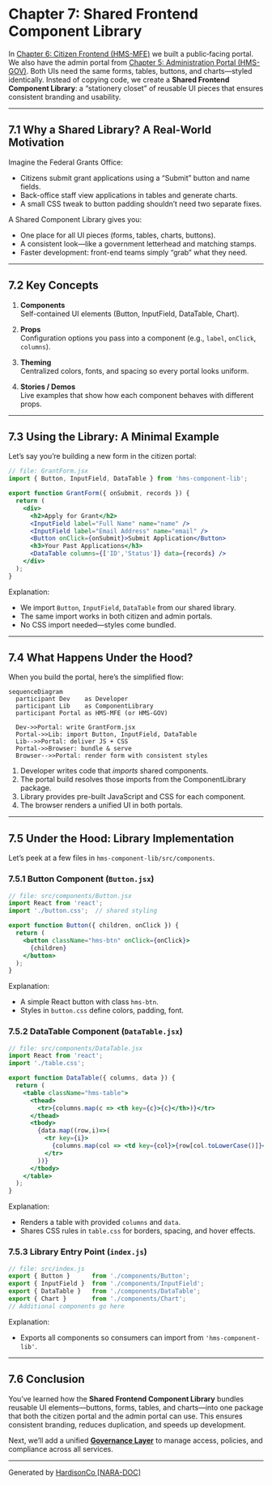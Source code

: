 # Chapter 7: Shared Frontend Component Library

In [Chapter 6: Citizen Frontend (HMS-MFE)](06_citizen_frontend__hms_mfe__.md) we built a public‐facing portal. We also have the admin portal from [Chapter 5: Administration Portal (HMS-GOV)](05_administration_portal__hms_gov__.md). Both UIs need the same forms, tables, buttons, and charts—styled identically. Instead of copying code, we create a **Shared Frontend Component Library**: a “stationery closet” of reusable UI pieces that ensures consistent branding and usability.

---

## 7.1 Why a Shared Library? A Real-World Motivation

Imagine the Federal Grants Office:
- Citizens submit grant applications using a “Submit” button and name fields.
- Back-office staff view applications in tables and generate charts.
- A small CSS tweak to button padding shouldn’t need two separate fixes.

A Shared Component Library gives you:
- One place for all UI pieces (forms, tables, charts, buttons).
- A consistent look—like a government letterhead and matching stamps.
- Faster development: front-end teams simply “grab” what they need.

---

## 7.2 Key Concepts

1. **Components**  
   Self-contained UI elements (Button, InputField, DataTable, Chart).  

2. **Props**  
   Configuration options you pass into a component (e.g., `label`, `onClick`, `columns`).  

3. **Theming**  
   Centralized colors, fonts, and spacing so every portal looks uniform.  

4. **Stories / Demos**  
   Live examples that show how each component behaves with different props.

---

## 7.3 Using the Library: A Minimal Example

Let’s say you’re building a new form in the citizen portal:

```jsx
// file: GrantForm.jsx
import { Button, InputField, DataTable } from 'hms-component-lib';

export function GrantForm({ onSubmit, records }) {
  return (
    <div>
      <h2>Apply for Grant</h2>
      <InputField label="Full Name" name="name" />
      <InputField label="Email Address" name="email" />
      <Button onClick={onSubmit}>Submit Application</Button>
      <h3>Your Past Applications</h3>
      <DataTable columns={['ID','Status']} data={records} />
    </div>
  );
}
```

Explanation:
- We import `Button`, `InputField`, `DataTable` from our shared library.
- The same import works in both citizen and admin portals.
- No CSS import needed—styles come bundled.

---

## 7.4 What Happens Under the Hood?

When you build the portal, here’s the simplified flow:

```mermaid
sequenceDiagram
  participant Dev    as Developer
  participant Lib    as ComponentLibrary
  participant Portal as HMS-MFE (or HMS-GOV)

  Dev->>Portal: write GrantForm.jsx
  Portal->>Lib: import Button, InputField, DataTable
  Lib-->>Portal: deliver JS + CSS
  Portal->>Browser: bundle & serve
  Browser-->>Portal: render form with consistent styles
```

1. Developer writes code that *imports* shared components.  
2. The portal build resolves those imports from the ComponentLibrary package.  
3. Library provides pre-built JavaScript and CSS for each component.  
4. The browser renders a unified UI in both portals.

---

## 7.5 Under the Hood: Library Implementation

Let’s peek at a few files in `hms-component-lib/src/components`.

### 7.5.1 Button Component (`Button.jsx`)

```jsx
// file: src/components/Button.jsx
import React from 'react';
import './button.css';  // shared styling

export function Button({ children, onClick }) {
  return (
    <button className="hms-btn" onClick={onClick}>
      {children}
    </button>
  );
}
```

Explanation:
- A simple React button with class `hms-btn`.
- Styles in `button.css` define colors, padding, font.

### 7.5.2 DataTable Component (`DataTable.jsx`)

```jsx
// file: src/components/DataTable.jsx
import React from 'react';
import './table.css';

export function DataTable({ columns, data }) {
  return (
    <table className="hms-table">
      <thead>
        <tr>{columns.map(c => <th key={c}>{c}</th>)}</tr>
      </thead>
      <tbody>
        {data.map((row,i)=>(
          <tr key={i}>
            {columns.map(col => <td key={col}>{row[col.toLowerCase()]}</td>)}
          </tr>
        ))}
      </tbody>
    </table>
  );
}
```

Explanation:
- Renders a table with provided `columns` and `data`.
- Shares CSS rules in `table.css` for borders, spacing, and hover effects.

### 7.5.3 Library Entry Point (`index.js`)

```js
// file: src/index.js
export { Button }      from './components/Button';
export { InputField }  from './components/InputField';
export { DataTable }   from './components/DataTable';
export { Chart }       from './components/Chart';
// Additional components go here
```

Explanation:
- Exports all components so consumers can import from `'hms-component-lib'`.

---

## 7.6 Conclusion

You’ve learned how the **Shared Frontend Component Library** bundles reusable UI elements—buttons, forms, tables, and charts—into one package that both the citizen portal and the admin portal can use. This ensures consistent branding, reduces duplication, and speeds up development.

Next, we’ll add a unified **[Governance Layer](08_governance_layer_.md)** to manage access, policies, and compliance across all services.

---

Generated by [HardisonCo [NARA-DOC]](https://github.com/The-Pocket/Tutorial-Codebase-Knowledge)